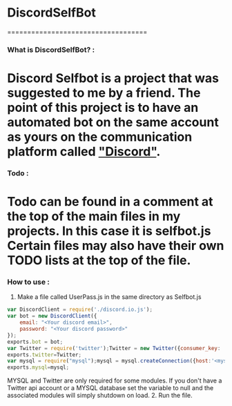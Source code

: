 # DiscordSelfBot
===================================
### What is DiscordSelfBot? :
Discord Selfbot is a project that was suggested to me by a friend. The point of this project is to have an automated bot on the same account as yours on the communication platform called ["Discord"](https://discordapp.com/).
===================================
### Todo : 
Todo can be found in a comment at the top of the main files in my projects. In this case it is selfbot.js
Certain files may also have their own TODO lists at the top of the file.
===================================
### How to use : 
1. Make a file called UserPass.js in the same directory as Selfbot.js

```javascript 
var DiscordClient = require('./discord.io.js');
var bot = new DiscordClient({
    email: "<Your discord email>",
    password: "<Your discord password>"
});
exports.bot = bot;
var Twitter = require('twitter');Twitter = new Twitter({consumer_key: '<twitter:conskey>',consumer_secret: '<twitter:consec>',access_token_key: '<twitter:accesskey>',access_token_secret: '<twitter:accessec>'});
exports.twitter=Twitter;
var mysql = require("mysql");mysql = mysql.createConnection({host:'<mysqldb:host>',user:'<mysqldb:user>',password:'<mysqldb:pass>',database:'<mysqldb:database'});mysql.connect();
exports.mysql=mysql;
```

MYSQL and Twitter are only required for some modules.
If you don't have a Twitter api account or a MYSQL database set the variable to null and the associated modules will simply shutdown on load.
2. Run the file.